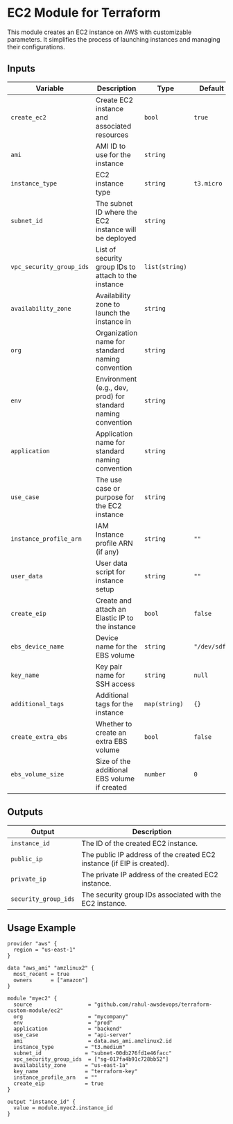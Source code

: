 # EC2 Module for Terraform

This module creates an EC2 instance on AWS with customizable parameters. It simplifies the process of launching instances and managing their configurations.

## Inputs

| Variable                | Description                                                      | Type         | Default    |
|------------------------|------------------------------------------------------------------|--------------|------------|
| `create_ec2`          | Create EC2 instance and associated resources                     | `bool`       | `true`     |
| `ami`                  | AMI ID to use for the instance                                   | `string`     |            |
| `instance_type`        | EC2 instance type                                                | `string`     | `t3.micro` |
| `subnet_id`            | The subnet ID where the EC2 instance will be deployed           | `string`     |            |
| `vpc_security_group_ids`| List of security group IDs to attach to the instance            | `list(string)`|            |
| `availability_zone`    | Availability zone to launch the instance in                     | `string`     |            |
| `org`                  | Organization name for standard naming convention                 | `string`     |            |
| `env`                  | Environment (e.g., dev, prod) for standard naming convention    | `string`     |            |
| `application`          | Application name for standard naming convention                  | `string`     |            |
| `use_case`             | The use case or purpose for the EC2 instance                     | `string`     |            |
| `instance_profile_arn` | IAM Instance profile ARN (if any)                               | `string`     | `""`       |
| `user_data`            | User data script for instance setup                              | `string`     | `""`       |
| `create_eip`           | Create and attach an Elastic IP to the instance                 | `bool`       | `false`    |
| `ebs_device_name`      | Device name for the EBS volume                                   | `string`     | `"/dev/sdf"` |
| `key_name`             | Key pair name for SSH access                                     | `string`     | `null`     |
| `additional_tags`      | Additional tags for the instance                                 | `map(string)` | `{}`      |
| `create_extra_ebs`     | Whether to create an extra EBS volume                            | `bool`       | `false`    |
| `ebs_volume_size`      | Size of the additional EBS volume if created                    | `number`     | `0`        |

## Outputs

| Output                 | Description                                                      |
|-----------------------|-----------------------------------------------------------------|
| `instance_id`         | The ID of the created EC2 instance.                             |
| `public_ip`           | The public IP address of the created EC2 instance (if EIP is created). |
| `private_ip`          | The private IP address of the created EC2 instance.            |
| `security_group_ids`  | The security group IDs associated with the EC2 instance.       |

## Usage Example

```hcl
provider "aws" {
  region = "us-east-1"
}

data "aws_ami" "amzlinux2" {
  most_recent = true
  owners      = ["amazon"]
}

module "myec2" {
  source                  = "github.com/rahul-awsdevops/terraform-custom-module/ec2"
  org                     = "mycompany"
  env                     = "prod"
  application             = "backend"
  use_case                = "api-server"
  ami                     = data.aws_ami.amzlinux2.id
  instance_type          = "t3.medium"
  subnet_id              = "subnet-00db276fd1e46facc"
  vpc_security_group_ids  = ["sg-017fa4b91c728bb52"]
  availability_zone      = "us-east-1a"
  key_name               = "terraform-key"
  instance_profile_arn   = ""
  create_eip             = true
}

output "instance_id" {
  value = module.myec2.instance_id
}
